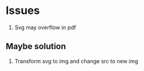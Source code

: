 # Issues
1. Svg may overflow in pdf

## Maybe solution
1. Transform svg to img and change src to new img

